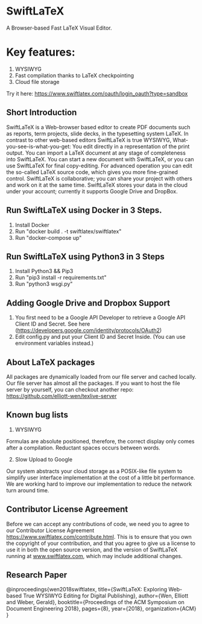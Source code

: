 # SwiftLaTeX

A Browser-based Fast LaTeX Visual Editor. 

# Key features:
1. WYSIWYG
2. Fast compilation thanks to LaTeX checkpointing
3. Cloud file storage

Try it here: https://www.swiftlatex.com/oauth/login_oauth?type=sandbox


## Short Introduction

SwiftLaTeX is a Web-browser based editor to create PDF documents such as reports, term projects, slide decks, in the typesetting system LaTeX. In contrast to other web-based editors SwiftLaTeX is true WYSIWYG, What-you-see-is-what-you-get: You edit directly in a representation of the print output. You can import a LaTeX document at any stage of completeness into SwiftLaTeX. You can start a new document with SwiftLaTeX, or you can use SwiftLaTeX for final copy-editing. For advanced operation you can edit the so-called LaTeX source code, which gives you more fine-grained control. SwiftLaTeX is collaborative; you can share your project with others and work on it at the same time. SwiftLaTeX stores your data in the cloud under your account; currently it supports Google Drive and DropBox.

## Run SwiftLaTeX using Docker in 3 Steps.

1. Install Docker
2. Run "docker build . -t swiftlatex/swiftlatex"
3. Run "docker-compose up"


## Run SwiftLaTeX using Python3 in 3 Steps

1. Install Python3 && Pip3
2. Run "pip3 install -r requirements.txt"
3. Run "python3 wsgi.py"

## Adding Google Drive and Dropbox Support

1. You first need to be a Google API Developer to retrieve a Google API Client ID and Secret. See here (https://developers.google.com/identity/protocols/OAuth2)
2. Edit config.py and put your Client ID and Secret Inside. (You can use environment variables instead.)

## About LaTeX packages
All packages are dynamically loaded from our file server and cached locally. Our file server has almost all the packages. 
If you want to host the file server by yourself, you can checkout another repo: https://github.com/elliott-wen/texlive-server

## Known bug lists

1. WYSIWYG

Formulas are absolute positioned, therefore, the correct display only comes after a compilation. Reductant spaces occurs between words.

2. Slow Upload to Google

Our system abstracts your cloud storage as a POSIX-like file system to simplify user interface implementation at the cost of a little bit performance. We are working hard to improve our implementation to reduce the network turn around time.

## Contributor License Agreement
Before we can accept any contributions of code, we need you to agree to our Contributor License Agreement https://www.swiftlatex.com/contribute.html. This is to ensure that you own the copyright of your contribution, and that you agree to give us a license to use it in both the open source version, and the version of SwiftLaTeX running at www.swiftlatex.com, which may include additional changes.

## Research Paper
@inproceedings{wen2018swiftlatex,
  title={SwiftLaTeX: Exploring Web-based True WYSIWYG Editing for Digital Publishing},
  author={Wen, Elliott and Weber, Gerald},
  booktitle={Proceedings of the ACM Symposium on Document Engineering 2018},
  pages={8},
  year={2018},
  organization={ACM}
}
